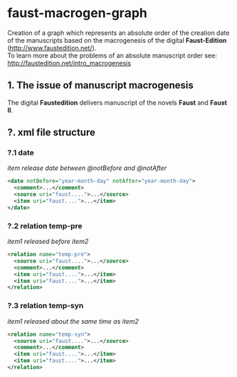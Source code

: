 # faust-macrogen-graph
Creation of a graph which represents an absolute order of the creation date of the manuscripts based on the macrogenesis of the digital <b>Faust-Edition</b> (http://www.faustedition.net/).  
To learn more about the problems of an absolute manuscript order see: http://faustedition.net/intro_macrogenesis

## 1. The issue of manuscript macrogenesis
The digital <b>Faustedition</b> delivers manuscript of the novels <b>Faust</b> and <b>Faust II</b>.


## ?. xml file structure
### ?.1 date
<i>item release date between @notBefore and @notAfter</i>
```xml
<date notBefore="year-month-day" notAfter="year-month-day">
  <comment>...</comment>
  <source uri="faust....">...</source>
  <item uri="faust....">...</item>
</date>
```
### ?.2 relation temp-pre
<i>item1 released before item2</i>
```xml
<relation name="temp-pre">
  <source uri="faust....">...</source>
  <comment>...</comment>
  <item uri="faust....">...</item>
  <item uri="faust....">...</item>
</relation>
```

### ?.3 relation temp-syn
<i>item1 released about the same time as item2</i>
```xml
<relation name="temp-syn">
  <source uri="faust....">...</source>
  <comment>...</comment>
  <item uri="faust....">...</item>
  <item uri="faust....">...</item>
</relation>
```
